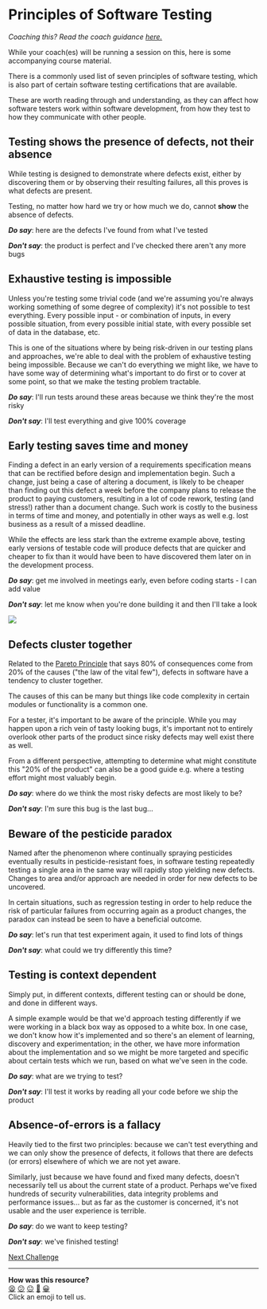 # Principles of Software Testing

_Coaching this? Read the coach guidance
[here.](https://github.com/makersacademy/slug/blob/main/materials/universe/quality_engineering/intro_to_testing/phase4/workshops/principles.x.md)_

While your coach(es) will be running a session on this, here is some
accompanying course material.

There is a commonly used list of seven principles of software testing, which is
also part of certain software testing certifications that are available.

These are worth reading through and understanding, as they can affect how
software testers work within software development, from how they test to how
they communicate with other people.

## Testing shows the presence of defects, not their absence

While testing is designed to demonstrate where defects exist, either by
discovering them or by observing their resulting failures, all this proves is
what defects are present.

Testing, no matter how hard we try or how much we do, cannot **show** the
absence of defects.

***Do say***: here are the defects I've found from what I've tested

***Don't say***: the product is perfect and I've checked there aren't any more
bugs

## Exhaustive testing is impossible

Unless you're testing some trivial code (and we're assuming you're always
working something of some degree of complexity) it's not possible to test
everything. Every possible input - or combination of inputs, in every possible
situation, from every possible initial state, with every possible set of data in
the database, etc.

This is one of the situations where by being risk-driven in our testing plans
and approaches, we're able to deal with the problem of exhaustive testing being
impossible. Because we can't do everything we might like, we have to have some
way of determining what's important to do first or to cover at some point, so
that we make the testing problem tractable.

***Do say***: I'll run tests around these areas because we think they're the
most risky

***Don't say***: I'll test everything and give 100% coverage

## Early testing saves time and money

Finding a defect in an early version of a requirements specification means that
can be rectified before design and implementation begin. Such a change, just
being a case of altering a document, is likely to be cheaper than finding out
this defect a week before the company plans to release the product to paying
customers, resulting in a lot of code rework, testing (and stress!) rather than
a document change. Such work is costly to the business in terms of time and
money, and potentially in other ways as well e.g. lost business as a result of a
missed deadline.

While the effects are less stark than the extreme example above, testing early
versions of testable code will produce defects that are quicker and cheaper to
fix than it would have been to have discovered them later on in the development
process.

***Do say***: get me involved in meetings early, even before coding starts - I
can add value

***Don't say***: let me know when you're done building it and then I'll take a
look

<img
src="https://www.paragoninnovations.com/gimages/Paragon_TreeSwing_Graphics_06_Middle.gif"
/>

## Defects cluster together

Related to the [Pareto
Principle](https://en.wikipedia.org/wiki/Pareto_principle) that says 80% of
consequences come from 20% of the causes ("the law of the vital few"), defects
in software have a tendency to cluster together.

The causes of this can be many but things like code complexity in certain
modules or functionality is a common one.

For a tester, it's important to be aware of the principle. While you may happen
upon a rich vein of tasty looking bugs, it's important not to entirely overlook
other parts of the product since risky defects may well exist there as well.

From a different perspective, attempting to determine what might constitute this
"20% of the product" can also be a good guide e.g. where a testing effort might
most valuably begin.

***Do say***: where do we think the most risky defects are most likely to be?

***Don't say***: I'm sure this bug is the last bug...

## Beware of the pesticide paradox

Named after the phenomenon where continually spraying pesticides eventually
results in pesticide-resistant foes, in software testing repeatedly testing a
single area in the same way will rapidly stop yielding new defects. Changes to
area and/or approach are needed in order for new defects to be uncovered.

In certain situations, such as regression testing in order to help reduce the
risk of particular failures from occurring again as a product changes, the
paradox can instead be seen to have a beneficial outcome.

***Do say***: let's run that test experiment again, it used to find lots of
things

***Don't say***: what could we try differently this time?

## Testing is context dependent

Simply put, in different contexts, different testing can or should be done, and
done in different ways.

A simple example would be that we'd approach testing differently if we were
working in a black box way as opposed to a white box. In one case, we don't know
how it's implemented and so there's an element of learning, discovery and
experimentation; in the other, we have more information about the implementation
and so we might be more targeted and specific about certain tests which we run,
based on what we've seen in the code.

***Do say***: what are we trying to test?

***Don't say***: I'll test it works by reading all your code before we ship the
product

## Absence-of-errors is a fallacy

Heavily tied to the first two principles: because we can't test everything and
we can only show the presence of defects, it follows that there are defects (or
errors) elsewhere of which we are not yet aware.

Similarly, just because we have found and fixed many defects, doesn't
necessarily tell us about the current state of a product. Perhaps we've fixed
hundreds of security vulnerabilities, data integrity problems and performance
issues... but as far as the customer is concerned, it's not usable and the user
experience is terrible.

***Do say***: do we want to keep testing?

***Don't say***: we've finished testing!

[Next Challenge](03_pair_exercise.md)

<!-- BEGIN GENERATED SECTION DO NOT EDIT -->

---

**How was this resource?**  
[😫](https://airtable.com/shrUJ3t7KLMqVRFKR?prefill_Repository=makersacademy%2Fintro-to-testing&prefill_File=phase4%2F02_principles.md&prefill_Sentiment=😫) [😕](https://airtable.com/shrUJ3t7KLMqVRFKR?prefill_Repository=makersacademy%2Fintro-to-testing&prefill_File=phase4%2F02_principles.md&prefill_Sentiment=😕) [😐](https://airtable.com/shrUJ3t7KLMqVRFKR?prefill_Repository=makersacademy%2Fintro-to-testing&prefill_File=phase4%2F02_principles.md&prefill_Sentiment=😐) [🙂](https://airtable.com/shrUJ3t7KLMqVRFKR?prefill_Repository=makersacademy%2Fintro-to-testing&prefill_File=phase4%2F02_principles.md&prefill_Sentiment=🙂) [😀](https://airtable.com/shrUJ3t7KLMqVRFKR?prefill_Repository=makersacademy%2Fintro-to-testing&prefill_File=phase4%2F02_principles.md&prefill_Sentiment=😀)  
Click an emoji to tell us.

<!-- END GENERATED SECTION DO NOT EDIT -->
